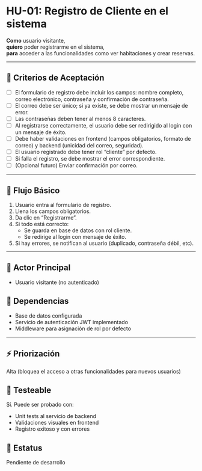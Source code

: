 # HU-01: Registro de Cliente en el sistema

**Como** usuario visitante,  
**quiero** poder registrarme en el sistema,  
**para** acceder a las funcionalidades como ver habitaciones y crear reservas.

---

## 🧩 Criterios de Aceptación

- [ ] El formulario de registro debe incluir los campos: nombre completo, correo electrónico, contraseña y confirmación de contraseña.
- [ ] El correo debe ser único; si ya existe, se debe mostrar un mensaje de error.
- [ ] Las contraseñas deben tener al menos 8 caracteres.
- [ ] Al registrarse correctamente, el usuario debe ser redirigido al login con un mensaje de éxito.
- [ ] Debe haber validaciones en frontend (campos obligatorios, formato de correo) y backend (unicidad del correo, seguridad).
- [ ] El usuario registrado debe tener rol “cliente” por defecto.
- [ ] Si falla el registro, se debe mostrar el error correspondiente.
- [ ] (Opcional futuro) Enviar confirmación por correo.

---

## 🔄 Flujo Básico

1. Usuario entra al formulario de registro.
2. Llena los campos obligatorios.
3. Da clic en “Registrarme”.
4. Si todo está correcto:
   - Se guarda en base de datos con rol cliente.
   - Se redirige al login con mensaje de éxito.
5. Si hay errores, se notifican al usuario (duplicado, contraseña débil, etc).

---

## 👥 Actor Principal
- Usuario visitante (no autenticado)

## 🧱 Dependencias
- Base de datos configurada
- Servicio de autenticación JWT implementado
- Middleware para asignación de rol por defecto

---

## ⚡ Priorización
Alta (bloquea el acceso a otras funcionalidades para nuevos usuarios)

## 🧪 Testeable
Sí. Puede ser probado con:
- Unit tests al servicio de backend
- Validaciones visuales en frontend
- Registro exitoso y con errores

## 📌 Estatus
Pendiente de desarrollo
